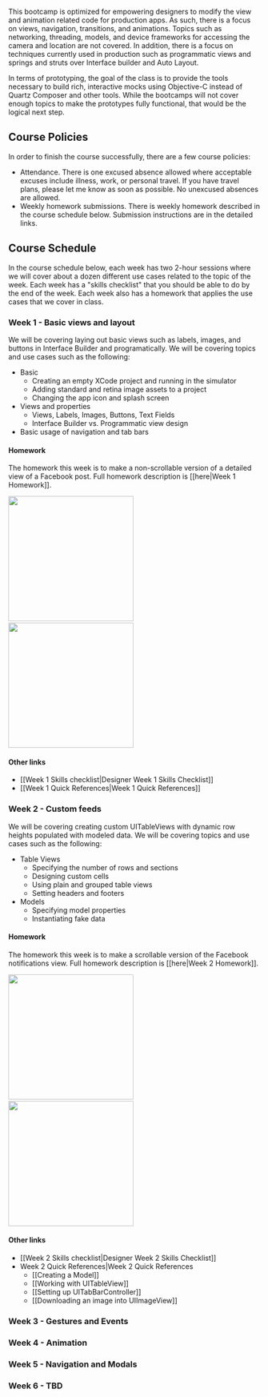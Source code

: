 This bootcamp is optimized for empowering designers to modify the view and animation related code for production apps. As such, there is a focus on views, navigation, transitions, and animations. Topics such as networking, threading, models, and device frameworks for accessing the camera and location are not covered. In addition, there is a focus on techniques currently used in production such as programmatic views and springs and struts over Interface builder and Auto Layout.

In terms of prototyping, the goal of the class is to provide the tools necessary to build rich, interactive mocks using Objective-C instead of Quartz Composer and other tools. While the bootcamps will not cover enough topics to make the prototypes fully functional, that would be the logical next step.

## Course Policies

In order to finish the course successfully, there are a few course policies:

- Attendance. There is one excused absence allowed where acceptable excuses include illness, work, or personal travel. If you have travel plans, please let me know as soon as possible. No unexcused absences are allowed.
- Weekly homework submissions. There is weekly homework described in the course schedule below. Submission instructions are in the detailed links.

## Course Schedule

In the course schedule below, each week has two 2-hour sessions where we will cover about a dozen different use cases related to the topic of the week. Each week has a "skills checklist" that you should be able to do by the end of the week. Each week also has a homework that applies the use cases that we cover in class.

### Week 1 - Basic views and layout

We will be covering laying out basic views such as labels, images, and buttons in Interface Builder and programatically. We will be covering topics and use cases such as the following:

- Basic
  - Creating an empty XCode project and running in the simulator
  - Adding standard and retina image assets to a project
  - Changing the app icon and splash screen
- Views and properties
  - Views, Labels, Images, Buttons, Text Fields
  - Interface Builder vs. Programmatic view design
- Basic usage of navigation and tab bars

#### Homework

The homework this week is to make a non-scrollable version of a detailed view of a Facebook post. Full homework description is [[here|Week 1 Homework]].

<img src="http://i.imgur.com/N8PfLlf.png" width="250"/>&nbsp;&nbsp;<img src="http://i.imgur.com/bzanQSb.png"  width="250" />

#### Other links

- [[Week 1 Skills checklist|Designer Week 1 Skills Checklist]]
- [[Week 1 Quick References|Week 1 Quick References]]

### Week 2 - Custom feeds

We will be covering creating custom UITableViews with dynamic row heights populated with modeled data. We will be covering topics and use cases such as the following:

- Table Views
  - Specifying the number of rows and sections
  - Designing custom cells
  - Using plain and grouped table views
  - Setting headers and footers
- Models
  - Specifying model properties
  - Instantiating fake data

#### Homework

The homework this week is to make a scrollable version of the Facebook notifications view. Full homework description is [[here|Week 2 Homework]].

<img src="http://i.imgur.com/7IuFoEul.png" width="250"/>&nbsp;&nbsp;<img src="http://i.imgur.com/N8PfLlf.png" width="250"/>

#### Other links

- [[Week 2 Skills checklist|Designer Week 2 Skills Checklist]]
- Week 2 Quick References|Week 2 Quick References
  - [[Creating a Model]]
  - [[Working with UITableView]]
  - [[Setting up UITabBarController]]
  - [[Downloading an image into UIImageView]]

### Week 3 - Gestures and Events

### Week 4 - Animation

### Week 5 - Navigation and Modals

### Week 6 - TBD